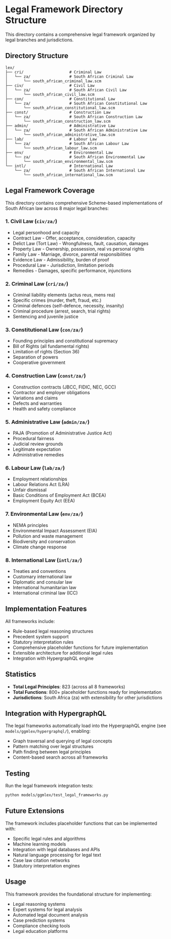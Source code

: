 # Legal Framework Directory Structure

This directory contains a comprehensive legal framework organized by legal branches and jurisdictions.

## Directory Structure

```
lex/
├── cri/                    # Criminal Law
│   └── za/                 # South African Criminal Law
│       └── south_african_criminal_law.scm
├── civ/                    # Civil Law
│   └── za/                 # South African Civil Law
│       └── south_african_civil_law.scm
├── con/                    # Constitutional Law
│   └── za/                 # South African Constitutional Law
│       └── south_african_constitutional_law.scm
├── const/                  # Construction Law
│   └── za/                 # South African Construction Law
│       └── south_african_construction_law.scm
├── admin/                  # Administrative Law
│   └── za/                 # South African Administrative Law
│       └── south_african_administrative_law.scm
├── lab/                    # Labour Law
│   └── za/                 # South African Labour Law
│       └── south_african_labour_law.scm
├── env/                    # Environmental Law
│   └── za/                 # South African Environmental Law
│       └── south_african_environmental_law.scm
└── intl/                   # International Law
    └── za/                 # South African International Law
        └── south_african_international_law.scm
```

## Legal Framework Coverage

This directory contains comprehensive Scheme-based implementations of South African law across 8 major legal branches:

### 1. Civil Law (`civ/za/`)
- Legal personhood and capacity
- Contract Law - Offer, acceptance, consideration, capacity
- Delict Law (Tort Law) - Wrongfulness, fault, causation, damages
- Property Law - Ownership, possession, real vs personal rights
- Family Law - Marriage, divorce, parental responsibilities
- Evidence Law - Admissibility, burden of proof
- Procedural Law - Jurisdiction, limitation periods
- Remedies - Damages, specific performance, injunctions

### 2. Criminal Law (`cri/za/`)
- Criminal liability elements (actus reus, mens rea)
- Specific crimes (murder, theft, fraud, etc.)
- Criminal defences (self-defence, necessity, insanity)
- Criminal procedure (arrest, search, trial rights)
- Sentencing and juvenile justice

### 3. Constitutional Law (`con/za/`)
- Founding principles and constitutional supremacy
- Bill of Rights (all fundamental rights)
- Limitation of rights (Section 36)
- Separation of powers
- Cooperative government

### 4. Construction Law (`const/za/`)
- Construction contracts (JBCC, FIDIC, NEC, GCC)
- Contractor and employer obligations
- Variations and claims
- Defects and warranties
- Health and safety compliance

### 5. Administrative Law (`admin/za/`)
- PAJA (Promotion of Administrative Justice Act)
- Procedural fairness
- Judicial review grounds
- Legitimate expectation
- Administrative remedies

### 6. Labour Law (`lab/za/`)
- Employment relationships
- Labour Relations Act (LRA)
- Unfair dismissal
- Basic Conditions of Employment Act (BCEA)
- Employment Equity Act (EEA)

### 7. Environmental Law (`env/za/`)
- NEMA principles
- Environmental Impact Assessment (EIA)
- Pollution and waste management
- Biodiversity and conservation
- Climate change response

### 8. International Law (`intl/za/`)
- Treaties and conventions
- Customary international law
- Diplomatic and consular law
- International humanitarian law
- International criminal law (ICC)

## Implementation Features

All frameworks include:
- Rule-based legal reasoning structures
- Precedent system support
- Statutory interpretation rules
- Comprehensive placeholder functions for future implementation
- Extensible architecture for additional legal rules
- Integration with HypergraphQL engine

## Statistics

- **Total Legal Principles**: 823 (across all 8 frameworks)
- **Total Functions**: 800+ placeholder functions ready for implementation
- **Jurisdictions**: South Africa (za) with extensibility for other jurisdictions

## Integration with HypergraphQL

The legal frameworks automatically load into the HypergraphQL engine (see `models/ggmlex/hypergraphql/`), enabling:
- Graph traversal and querying of legal concepts
- Pattern matching over legal structures
- Path finding between legal principles
- Content-based search across all frameworks

## Testing

Run the legal framework integration tests:
```bash
python models/ggmlex/test_legal_frameworks.py
```

## Future Extensions

The framework includes placeholder functions that can be implemented with:
- Specific legal rules and algorithms
- Machine learning models
- Integration with legal databases and APIs
- Natural language processing for legal text
- Case law citation networks
- Statutory interpretation engines

## Usage

This framework provides the foundational structure for implementing:
- Legal reasoning systems
- Expert systems for legal analysis
- Automated legal document analysis
- Case prediction systems
- Compliance checking tools
- Legal education platforms